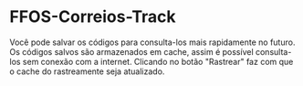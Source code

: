 FFOS-Correios-Track
===================

Você pode salvar os códigos para consulta-los mais rapidamente no futuro.
Os códigos salvos são armazenados em cache, assim é possível consulta-los sem conexão com a internet.
Clicando no botão "Rastrear" faz com que o cache do rastreamente seja atualizado.
